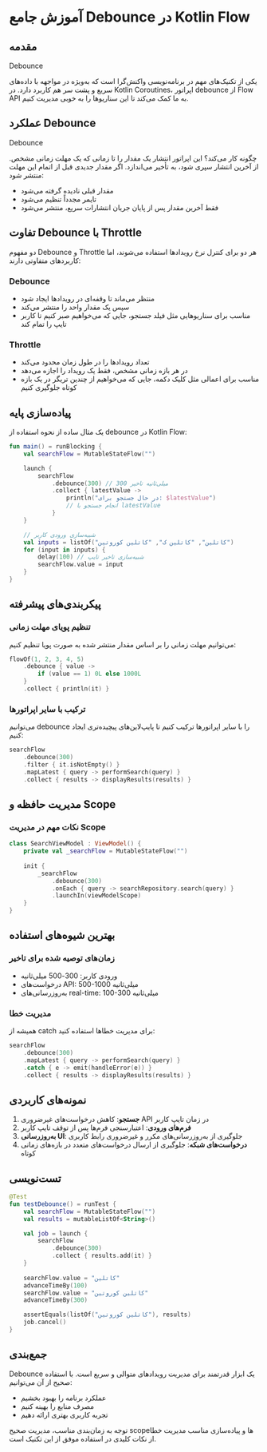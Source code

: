 # آموزش جامع Debounce در Kotlin Flow

## مقدمه
Debounce 

یکی از تکنیک‌های مهم در برنامه‌نویسی واکنش‌گرا است که به‌ویژه در مواجهه با داده‌های سریع و پشت سر هم کاربرد دارد. در Kotlin Coroutines، اپراتور debounce از Flow API به ما کمک می‌کند تا این سناریوها را به خوبی مدیریت کنیم.

## عملکرد Debounce
Debounce 

.چگونه کار می‌کند؟ این اپراتور انتشار یک مقدار را تا زمانی که یک مهلت زمانی مشخص از آخرین انتشار سپری شود، به تأخیر می‌اندازد. اگر مقدار جدیدی قبل از اتمام این مهلت منتشر شود:
- مقدار قبلی نادیده گرفته می‌شود
- تایمر مجدداً تنظیم می‌شود
- فقط آخرین مقدار پس از پایان جریان انتشارات سریع، منتشر می‌شود

## تفاوت Debounce با Throttle

دو مفهوم Debounce و Throttle هر دو برای کنترل نرخ رویدادها استفاده می‌شوند، اما کاربردهای متفاوتی دارند:

### Debounce
- منتظر می‌ماند تا وقفه‌ای در رویدادها ایجاد شود
- سپس یک مقدار واحد را منتشر می‌کند
- مناسب برای سناریوهایی مثل فیلد جستجو، جایی که می‌خواهیم صبر کنیم تا کاربر تایپ را تمام کند

### Throttle
- تعداد رویدادها را در طول زمان محدود می‌کند
- در هر بازه زمانی مشخص، فقط یک رویداد را اجازه می‌دهد
- مناسب برای اعمالی مثل کلیک دکمه، جایی که می‌خواهیم از چندین تریگر در یک بازه کوتاه جلوگیری کنیم

## پیاده‌سازی پایه

یک مثال ساده از نحوه استفاده از debounce در Kotlin Flow:

```kotlin
fun main() = runBlocking {
    val searchFlow = MutableStateFlow("")

    launch {
        searchFlow
            .debounce(300) // 300 میلی‌ثانیه تاخیر
            .collect { latestValue ->
                println("در حال جستجو برای: $latestValue")
                // انجام جستجو با latestValue
            }
    }

    // شبیه‌سازی ورودی کاربر
    val inputs = listOf("کاتلین", "کاتلین ک", "کاتلین کوروتین")
    for (input in inputs) {
        delay(100) // شبیه‌سازی تاخیر تایپ
        searchFlow.value = input
    }
}
```

## پیکربندی‌های پیشرفته

### تنظیم پویای مهلت زمانی
می‌توانیم مهلت زمانی را بر اساس مقدار منتشر شده به صورت پویا تنظیم کنیم:

```kotlin
flowOf(1, 2, 3, 4, 5)
    .debounce { value ->
        if (value == 1) 0L else 1000L
    }
    .collect { println(it) }
```

### ترکیب با سایر اپراتورها
می‌توانیم debounce را با سایر اپراتورها ترکیب کنیم تا پایپ‌لاین‌های پیچیده‌تری ایجاد کنیم:

```kotlin
searchFlow
    .debounce(300)
    .filter { it.isNotEmpty() }
    .mapLatest { query -> performSearch(query) }
    .collect { results -> displayResults(results) }
```

## مدیریت حافظه و Scope

### نکات مهم در مدیریت Scope
```kotlin
class SearchViewModel : ViewModel() {
    private val _searchFlow = MutableStateFlow("")
    
    init {
        _searchFlow
            .debounce(300)
            .onEach { query -> searchRepository.search(query) }
            .launchIn(viewModelScope)
    }
}
```

## بهترین شیوه‌های استفاده

### زمان‌های توصیه شده برای تاخیر
- ورودی کاربر: 300-500 میلی‌ثانیه
- درخواست‌های API: 500-1000 میلی‌ثانیه
- به‌روزرسانی‌های real-time: 100-300 میلی‌ثانیه

### مدیریت خطا
همیشه از catch برای مدیریت خطاها استفاده کنید:

```kotlin
searchFlow
    .debounce(300)
    .mapLatest { query -> performSearch(query) }
    .catch { e -> emit(handleError(e)) }
    .collect { results -> displayResults(results) }
```

## نمونه‌های کاربردی
1. **جستجو**: کاهش درخواست‌های غیرضروری API در زمان تایپ کاربر
2. **فرم‌های ورودی**: اعتبارسنجی فرم‌ها پس از توقف تایپ کاربر
3. **به‌روزرسانی UI**: جلوگیری از به‌روزرسانی‌های مکرر و غیرضروری رابط کاربری
4. **درخواست‌های شبکه**: جلوگیری از ارسال درخواست‌های متعدد در بازه‌های زمانی کوتاه

## تست‌نویسی

```kotlin
@Test
fun testDebounce() = runTest {
    val searchFlow = MutableStateFlow("")
    val results = mutableListOf<String>()

    val job = launch {
        searchFlow
            .debounce(300)
            .collect { results.add(it) }
    }
    
    searchFlow.value = "کاتلین"
    advanceTimeBy(100)
    searchFlow.value = "کاتلین کوروتین"
    advanceTimeBy(300)

    assertEquals(listOf("کاتلین کوروتین"), results)
    job.cancel()
}
```

## جمع‌بندی
Debounce یک ابزار قدرتمند برای مدیریت رویدادهای متوالی و سریع است. با استفاده صحیح از آن می‌توانیم:
- عملکرد برنامه را بهبود بخشیم
- مصرف منابع را بهینه کنیم
- تجربه کاربری بهتری ارائه دهیم

توجه به زمان‌بندی مناسب، مدیریت صحیح scope‌ها و پیاده‌سازی مناسب مدیریت خطا از نکات کلیدی در استفاده موفق از این تکنیک است.